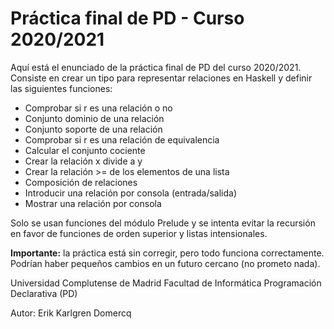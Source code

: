 # Práctica final de PD - Curso 2020/2021
Aquí está el enunciado de la práctica final de PD del curso 2020/2021.
Consiste en crear un tipo para representar relaciones en Haskell y definir las siguientes funciones:
- Comprobar si r es una relación o no
- Conjunto dominio de una relación
- Conjunto soporte de una relación
- Comprobar si r es una relación de equivalencia
- Calcular el conjunto cociente
- Crear la relación x divide a y
- Crear la relación >= de los elementos de una lista
- Composición de relaciones
- Introducir una relación por consola (entrada/salida)
- Mostrar una relación por consola

Solo se usan funciones del módulo Prelude y se intenta evitar la recursión en favor de funciones de orden superior y listas intensionales.

**Importante:** la práctica está sin corregir, pero todo funciona correctamente. Podrían haber pequeños cambios en un futuro cercano (no prometo nada). 

Universidad Complutense de Madrid
Facultad de Informática
Programación Declarativa (PD)

Autor: Erik Karlgren Domercq
